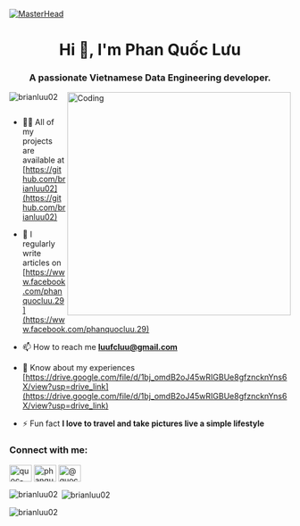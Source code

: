 [![MasterHead](https://1.bp.blogspot.com/-7A4WynwLsMw/XbBpCXG8fHI/AAAAAAAAMt4/uOa1bpLskYgrwGbllhSu2SDj_Mig8SXJQCLcBGAsYHQ/s1600/2000_600px.gif)](https://rishavchanda.io)
<h1 align="center">Hi 👋, I'm Phan Quốc Lưu</h1>
<h3 align="center">A passionate Vietnamese Data Engineering developer.</h3>
<img align="right" alt="Coding" width="400" src="https://cdn.dribbble.com/users/1162077/screenshots/3848914/programmer.gif">

<p align="left"> <img src="https://komarev.com/ghpvc/?username=brianluu02&label=Profile%20views&color=0e75b6&style=flat" alt="brianluu02" /> </p>

<p align="left"> <a href="https://twitter.com/" target="blank"><img src="https://img.shields.io/twitter/follow/?logo=twitter&style=for-the-badge" alt="" /></a> </p>

- 👨‍💻 All of my projects are available at [https://github.com/brianluu02](https://github.com/brianluu02)

- 📝 I regularly write articles on [https://www.facebook.com/phanquocluu.29](https://www.facebook.com/phanquocluu.29)

- 📫 How to reach me **luufcluu@gmail.com**

- 📄 Know about my experiences [https://drive.google.com/file/d/1bj_omdB2oJ45wRIGBUe8gfzncknYns6X/view?usp=drive_link](https://drive.google.com/file/d/1bj_omdB2oJ45wRIGBUe8gfzncknYns6X/view?usp=drive_link)

- ⚡ Fun fact **I love to travel and take pictures live a simple lifestyle**

<h3 align="left">Connect with me:</h3>
<p align="left">
<a href="https://linkedin.com/in/quoc-luu-phan-1581ab1bb" target="blank"><img align="center" src="https://raw.githubusercontent.com/rahuldkjain/github-profile-readme-generator/master/src/images/icons/Social/linked-in-alt.svg" alt="quoc-luu-phan-1581ab1bb" height="30" width="40" /></a>
<a href="https://fb.com/phanquocluu.29" target="blank"><img align="center" src="https://raw.githubusercontent.com/rahuldkjain/github-profile-readme-generator/master/src/images/icons/Social/facebook.svg" alt="phanquocluu.29" height="30" width="40" /></a>
<a href="https://www.youtube.com/c/@quocluuphan7498" target="blank"><img align="center" src="https://raw.githubusercontent.com/rahuldkjain/github-profile-readme-generator/master/src/images/icons/Social/youtube.svg" alt="@quocluuphan7498" height="30" width="40" /></a>
</p>



<p><img align="left" src="https://github-readme-stats.vercel.app/api/top-langs?username=brianluu02&show_icons=true&locale=en&layout=compact" alt="brianluu02" /></p>

<p>&nbsp;<img align="center" src="https://github-readme-stats.vercel.app/api?username=brianluu02&show_icons=true&locale=en" alt="brianluu02" /></p>

<p><img align="center" src="https://github-readme-streak-stats.herokuapp.com/?user=brianluu02&" alt="brianluu02" /></p>
